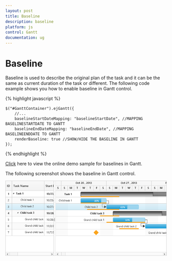 ```yaml
---
layout: post
title: Baseline
description: baseline
platform: js
control: Gantt
documentation: ug
---
```


# Baseline

Baseline is used to describe the original plan of the task and it can be the same as current duration of the task or different. The following code example shows you how to enable baseline in Gantt control.

{% highlight javascript %}

    $("#GanttContainer").ejGantt({
        //...
        baselineStartDateMapping: "baselineStartDate", //MAPPING BASELINESTARTDATE TO GANTT
        baselineEndDateMapping: "baselineEndDate", //MAPPING BASELINEENDDATE TO GANTT
        renderBaseline: true //SHOW/HIDE THE BASELINE IN GANTT
    });

{% endhighlight %}

[Click](http://js.syncfusion.com/demos/web/#!/bootstrap/gantt/schedulingconcepts/baseline) here to view the online demo sample for baselines in Gantt.

The following screenshot shows the baseline in Gantt control.

![](/js/Gantt/Baseline_images/Baseline_img1.png)

